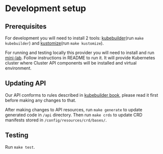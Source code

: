 # Development setup

## Prerequisites
For development you will need to install 2 tools: [kubebuilder](https://book.kubebuilder.io/quick-start.html)(run `make kubebuilder`) and [kustomize](https://kubernetes-sigs.github.io/kustomize/)(run `make kustomize`).

For running and testing locally this provider you will need to install and run [mini-lab](https://github.com/metal-stack/mini-lab). Follow instructions in README to run it. It will provide Kubernetes cluster where Cluster API components will be installed and virtual environment.

## Updating API
Our API conforms to rules described in [kubebuilder book](https://book.kubebuilder.io/cronjob-tutorial/api-design.html), please read it first before making any changes to that.

After making changes to API resources, run `make generate` to update generated code in `/api` directory. Then run `make crds` to update CRD manifests stored in `/config/resources/crd/bases/`.

## Testing
Run `make test`.